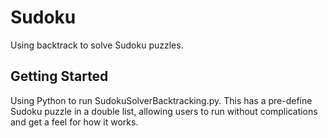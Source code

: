 # Sudoku
Using backtrack to solve Sudoku puzzles.
## Getting Started
Using Python to run SudokuSolverBacktracking.py. This has a pre-define Sudoku puzzle in a double list, allowing users to run without complications and get a feel for how it works.


